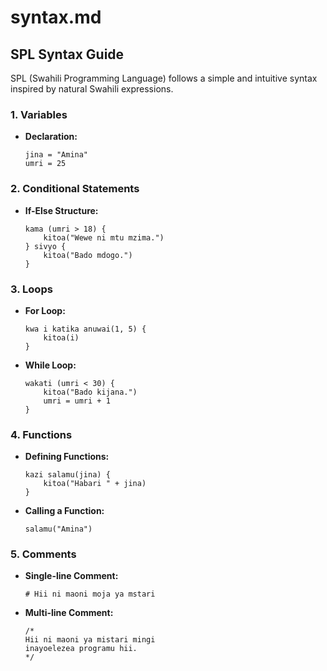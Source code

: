 
# syntax.md

## SPL Syntax Guide

SPL (Swahili Programming Language) follows a simple and intuitive syntax inspired by natural Swahili expressions.

### 1. **Variables**
   - **Declaration:**
     ```spl
     jina = "Amina"
     umri = 25
     ```

### 2. **Conditional Statements**
   - **If-Else Structure:**
     ```spl
     kama (umri > 18) {
         kitoa("Wewe ni mtu mzima.")
     } sivyo {
         kitoa("Bado mdogo.")
     }
     ```

### 3. **Loops**
   - **For Loop:**
     ```spl
     kwa i katika anuwai(1, 5) {
         kitoa(i)
     }
     ```
   - **While Loop:**
     ```spl
     wakati (umri < 30) {
         kitoa("Bado kijana.")
         umri = umri + 1
     }
     ```

### 4. **Functions**
   - **Defining Functions:**
     ```spl
     kazi salamu(jina) {
         kitoa("Habari " + jina)
     }
     ```
   - **Calling a Function:**
     ```spl
     salamu("Amina")
     ```

### 5. **Comments**
   - **Single-line Comment:**
     ```spl
     # Hii ni maoni moja ya mstari
     ```
   - **Multi-line Comment:**
     ```spl
     /*
     Hii ni maoni ya mistari mingi
     inayoelezea programu hii.
     */
     ```

